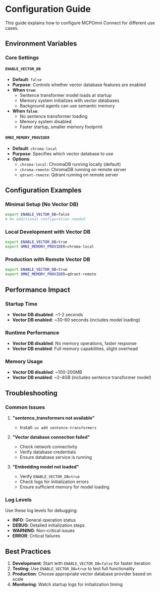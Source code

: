 # Configuration Guide

This guide explains how to configure MCPOmni Connect for different use cases.

## Environment Variables

### Core Settings

#### `ENABLE_VECTOR_DB`
- **Default**: `false`
- **Purpose**: Controls whether vector database features are enabled
- **When `true`**: 
  - Sentence transformer model loads at startup
  - Memory system initializes with vector databases
  - Background agents can use semantic memory
- **When `false`**: 
  - No sentence transformer loading
  - Memory system disabled
  - Faster startup, smaller memory footprint

#### `OMNI_MEMORY_PROVIDER`
- **Default**: `chroma-local`
- **Purpose**: Specifies which vector database to use
- **Options**:
  - `chroma-local`: ChromaDB running locally (default)
  - `chroma-remote`: ChromaDB running on remote server
  - `qdrant-remote`: Qdrant running on remote server

## Configuration Examples

### Minimal Setup (No Vector DB)
```bash
export ENABLE_VECTOR_DB=false
# No additional configuration needed
```

### Local Development with Vector DB
```bash
export ENABLE_VECTOR_DB=true
export OMNI_MEMORY_PROVIDER=chroma-local
```

### Production with Remote Vector DB
```bash
export ENABLE_VECTOR_DB=true
export OMNI_MEMORY_PROVIDER=qdrant-remote
```

## Performance Impact

### Startup Time
- **Vector DB disabled**: ~1-2 seconds
- **Vector DB enabled**: ~30-60 seconds (includes model loading)

### Runtime Performance
- **Vector DB disabled**: No memory operations, faster response
- **Vector DB enabled**: Full memory capabilities, slight overhead

### Memory Usage
- **Vector DB disabled**: ~100-200MB
- **Vector DB enabled**: ~2-4GB (includes sentence transformer model)

## Troubleshooting

### Common Issues

1. **"sentence_transformers not available"**
   - Install: `uv add sentence-transformers`

2. **"Vector database connection failed"**
   - Check network connectivity
   - Verify database credentials
   - Ensure database service is running

3. **"Embedding model not loaded"**
   - Verify `ENABLE_VECTOR_DB=true`
   - Check logs for initialization errors
   - Ensure sufficient memory for model loading

### Log Levels

Use these log levels for debugging:
- **INFO**: General operation status
- **DEBUG**: Detailed initialization steps
- **WARNING**: Non-critical issues
- **ERROR**: Critical failures

## Best Practices

1. **Development**: Start with `ENABLE_VECTOR_DB=false` for faster iteration
2. **Testing**: Use `ENABLE_VECTOR_DB=true` to test full functionality
3. **Production**: Choose appropriate vector database provider based on scale
4. **Monitoring**: Watch startup logs for initialization timing
